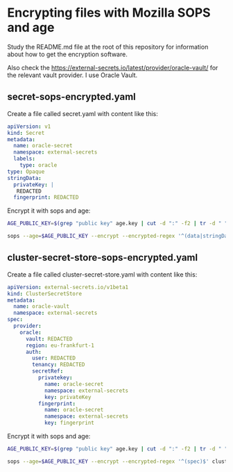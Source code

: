 # Encrypting files with Mozilla SOPS and age

Study the README.md file at the root of this repository for information about how to get the encryption software.

Also check the <https://external-secrets.io/latest/provider/oracle-vault/> for the relevant vault provider. I use Oracle Vault.

## secret-sops-encrypted.yaml

Create a file called secret.yaml with content like this:

```yaml
apiVersion: v1
kind: Secret
metadata:
  name: oracle-secret
  namespace: external-secrets
  labels:
    type: oracle
type: Opaque
stringData:
  privateKey: |
   REDACTED
  fingerprint: REDACTED
```

Encrypt it with sops and age:

```bash
AGE_PUBLIC_KEY=$(grep "public key" age.key | cut -d ":" -f2 | tr -d " ")

sops --age=$AGE_PUBLIC_KEY --encrypt --encrypted-regex '^(data|stringData)$' secret.yaml > secret-sops-encrypted.yaml
```

## cluster-secret-store-sops-encrypted.yaml

Create a file called cluster-secret-store.yaml with content like this:

```yaml
apiVersion: external-secrets.io/v1beta1
kind: ClusterSecretStore
metadata:
  name: oracle-vault
  namespace: external-secrets
spec:
  provider:
    oracle:
      vault: REDACTED
      region: eu-frankfurt-1
      auth:
        user: REDACTED
        tenancy: REDACTED
        secretRef:
          privatekey:
            name: oracle-secret
            namespace: external-secrets
            key: privateKey
          fingerprint:
            name: oracle-secret
            namespace: external-secrets
            key: fingerprint
```

Encrypt it with sops and age:

```bash
AGE_PUBLIC_KEY=$(grep "public key" age.key | cut -d ":" -f2 | tr -d " ")

sops --age=$AGE_PUBLIC_KEY --encrypt --encrypted-regex '^(spec)$' cluster-secret-store.yaml > cluster-secret-store-sops-encrypted.yaml
```
